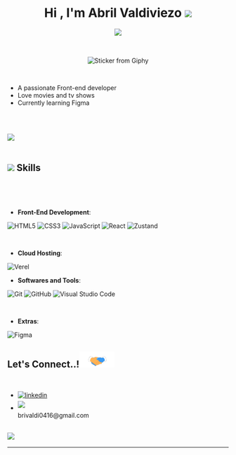 <h1 align="center"><b>Hi , I'm Abril Valdiviezo </b><img src="https://media.giphy.com/media/hvRJCLFzcasrR4ia7z/giphy.gif" width="35"></h1>
<!--  -->
<p align="center">
   <a href="https://github.com/DenverCoder1/readme-typing-svg"><img src="https://readme-typing-svg.herokuapp.com?font=Time+New+Roman&color=cyan&size=25&center=true&vCenter=true&width=600&height=100&lines=Welcome..&hearts;++;Self-taught+Front-End+Developer,;Love++movies,;Active+Learner/Researcher,;Love+to+learn+new+stuff..<3"></a>
</p>

</p>

<br>
<p align="center">
   <img src="https://media.giphy.com/media/SHjOSDkKZ18qOHA5B5/giphy.gif?cid=790b7611w1ahc32y994nrr774ec1mab86k2xafqp0jds4jsi&rid=giphy.gif&ct=s" width="200" alt="Sticker from Giphy">
</p>

<br>

- A passionate Front-end developer
- Love movies and tv shows
- Currently learning Figma

<br><br>

<img src="https://user-images.githubusercontent.com/73097560/115834477-dbab4500-a447-11eb-908a-139a6edaec5c.gif"><br><br>

## <img src="https://media2.giphy.com/media/QssGEmpkyEOhBCb7e1/giphy.gif?cid=ecf05e47a0n3gi1bfqntqmob8g9aid1oyj2wr3ds3mg700bl&rid=giphy.gif" width ="25"><b> Skills</b>

<br>

<p align="center">

<br>   
    
- **Front-End Development**:

![HTML5](https://img.shields.io/badge/HTML5%20-%23E34F26.svg?style=for-the-badge&logo=html5&logoColor=white)
![CSS3](https://img.shields.io/badge/CSS%20-%231572B6.svg?style=for-the-badge&logo=css3&logoColor=white)
![JavaScript](https://img.shields.io/badge/JavaScript%20-%23F7DF1E.svg?style=for-the-badge&logo=javascript&logoColor=black)
![React](https://img.shields.io/badge/React%20-%23F7DF1E.svg?style=for-the-badge&logo=react&logoColor=black&color=lightblue)
![Zustand](https://img.shields.io/badge/Zustand%20-%23F7DF1E.svg?style=for-the-badge&logo=zustand&logoColor=black&color=red)

<br>

- **Cloud Hosting**:

![Verel](https://img.shields.io/badge/Vercel%20-%23F7DF1E.svg?style=for-the-badge&logo=vercel&logoColor=black&color=green)
<br>

- **Softwares and Tools**:

![Git](https://img.shields.io/badge/git-%23F05033.svg?style=for-the-badge&logo=git&logoColor=white)
![GitHub](https://img.shields.io/badge/github-%23121011.svg?style=for-the-badge&logo=github&logoColor=white)
![Visual Studio Code](https://img.shields.io/badge/Visual%20Studio%20Code-0078d7.svg?style=for-the-badge&logo=visual-studio-code&logoColor=white)

<br>

- **Extras**:

![Figma](https://img.shields.io/badge/figma-%234285F4.svg?style=for-the-badge&logo=figma&logoColor=white&color=pink)

</p>

## <b> Let's Connect..!</b><img src="https://github.com/0xAbdulKhalid/0xAbdulKhalid/raw/main/assets/mdImages/handshake.gif" width ="80">

<br>
<div align='left'>

<ul>

<li>
<a href="https://www.linkedin.com/in/abril-v-4558ab14b/" target="_blank">
<img src="https://img.shields.io/badge/linkedin:  abril-%2300acee.svg?color=405DE6&style=for-the-badge&logo=linkedin&logoColor=white" alt=linkedin style="margin-bottom: 5px;"/>
</a>
</li>

<li>
<a href="mailto:brivaldi0416@gmail.com" target="_blank">
<img src="https://img.shields.io/badge/gmail:  abril-%23EA4335.svg?style=for-the-badge&logo=gmail&logoColor=white" t=mail style="margin-bottom: 5px;" />
</a>
</br>
brivaldi0416@gmail.com
</br>
</li>
	
</ul>
</div>

<br>
<img src="https://user-images.githubusercontent.com/73097560/115834477-dbab4500-a447-11eb-908a-139a6edaec5c.gif">

---

<br>

